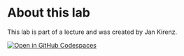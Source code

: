 # About this lab

This lab is part of a lecture and was created by Jan Kirenz.

[![Open in GitHub Codespaces](https://github.com/codespaces/badge.svg)](https://codespaces.new/kirenz/lab-template?quickstart=1)

